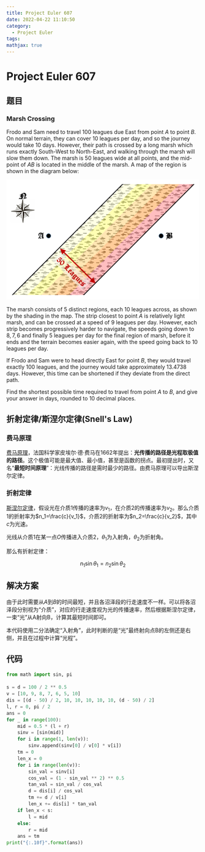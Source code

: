 ```yaml
---
title: Project Euler 607
date: 2022-04-22 11:10:50
category:
  - Project Euler
tags:
mathjax: true
---
```

<escape><!-- more --></escape>

# Project Euler 607

## 题目

### Marsh Crossing

Frodo and Sam need to travel $100$ leagues due East from point $A$ to point $B$. On normal terrain, they can cover $10$ leagues per day, and so the journey would take $10$ days. However, their path is crossed by a long marsh which runs exactly South-West to North-East, and walking through the marsh will slow them down. The marsh is $50$ leagues wide at all points, and the mid-point of $AB$ is located in the middle of the marsh. A map of the region is shown in the diagram below:

![](../images/p607_marsh.png)

The marsh consists of $5$ distinct regions, each $10$ leagues across, as shown by the shading in the map. The strip closest to point $A$ is relatively light marsh, and can be crossed at a speed of $9$ leagues per day. However, each strip becomes progressively harder to navigate, the speeds going down to $8, 7, 6$ and finally $5$ leagues per day for the final region of marsh, before it ends and the terrain becomes easier again, with the speed going back to $10$ leagues per day.

If Frodo and Sam were to head directly East for point $B$, they would travel exactly $100$ leagues, and the journey would take approximately $13.4738$ days. However, this time can be shortened if they deviate from the direct path.

Find the shortest possible time required to travel from point $A$ to $B$, and give your answer in days, rounded to $10$ decimal places.

## 折射定律/斯涅尔定律(Snell's Law)

### 费马原理

[费马原理](https://en.wikipedia.org/wiki/Fermat%27s_principle)，法国科学家皮埃尔·德·费马在1662年提出：**光传播的路径是光程取极值的路径**。这个极值可能是最大值、最小值，甚至是函数的拐点。最初提出时，又名“**最短时间原理**”：光线传播的路径是需时最少的路径。由费马原理可以导出斯涅尔定律。

### 折射定律

[斯涅尔定律](https://en.wikipedia.org/wiki/Snell%27s_law)，假设光在介质1传播的速率为$v_1$，在介质2的传播速率为$v_2$。那么介质1的折射率为$n_1=\frac{c}{v_1}$，介质2的折射率为$n_2=\frac{c}{v_2}$，其中$c$为光速。

光线从介质1在某一点$O$传播进入介质2，$\theta_1$为入射角，$\theta_2$为折射角。

那么有折射定律：

$$n_1\sin \theta_1=n_2\sin\theta_2$$

## 解决方案

由于此时需要从$A$到$B$的时间最短，并且各沼泽段的行走速度不一样。可以将各沼泽段分别视为“介质”，对应的行走速度视为光的传播速率，然后根据斯涅尔定律，一束“光”从A射向B，计算其最短时间即可。

本代码使用二分法确定“入射角”，此时判断的是“光”最终射向点B的左侧还是右侧，并且在过程中计算“光程”。

## 代码

```Python
from math import sin, pi

s = d = 100 / 2 ** 0.5
v = [10, 9, 8, 7, 6, 5, 10]
dis = [(d - 50) / 2, 10, 10, 10, 10, 10, (d - 50) / 2]
l, r = 0, pi / 2
ans = 0
for _ in range(100):
    mid = 0.5 * (l + r)
    sinv = [sin(mid)]
    for i in range(1, len(v)):
        sinv.append(sinv[0] / v[0] * v[i])
    tm = 0
    len_x = 0
    for i in range(len(v)):
        sin_val = sinv[i]
        cos_val = (1 - sin_val ** 2) ** 0.5
        tan_val = sin_val / cos_val
        d = dis[i] / cos_val
        tm += d / v[i]
        len_x += dis[i] * tan_val
    if len_x < s:
        l = mid
    else:
        r = mid
    ans = tm
print("{:.10f}".format(ans))
```
